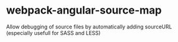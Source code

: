 # webpack-angular-source-map
Allow debugging of source files by automatically adding sourceURL (especially usefull for SASS and LESS)
